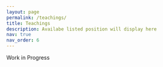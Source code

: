```yaml
---
layout: page
permalink: /teachings/
title: Teachings
description: Availabe listed position will display here
nav: true
nav_order: 6
---
```


Work in Progress
